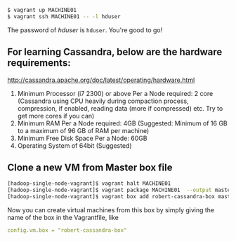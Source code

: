 
```bash
$ vagrant up MACHINE01  
$ vagrant ssh MACHINE01 -- -l hduser
```

The password of *hduser* is `hduser`.
You're good to go!

## For learning Cassandra, below are the hardware requirements:

http://cassandra.apache.org/doc/latest/operating/hardware.html

1. Minimum Processor (i7 2300) or above Per a Node required: 2 core (Cassandra using CPU heavily during compaction process, compression, if enabled, reading data (more if compressed) etc. Try to get more cores if you can)
1. Minimum RAM Per a Node required: 4GB (Suggested: Minimum of 16 GB to a maximum of 96 GB of RAM per machine)
1. Minimum Free Disk Space Per a Node: 60GB 
1. Operating System of 64bit (Suggested)



## Clone a new VM from Master box file

```bash
[hadoop-single-node-vagrant]$ vagrant halt MACHINE01
[hadoop-single-node-vagrant]$ vagrant package MACHINE01  --output master.box
[hadoop-single-node-vagrant]$ vagrant box add robert-cassandra-box master.box
```

Now you can create virtual machines from this box by simply giving the name of the box in the Vagrantfile, like

```yaml
config.vm.box = "robert-cassandra-box"
```
